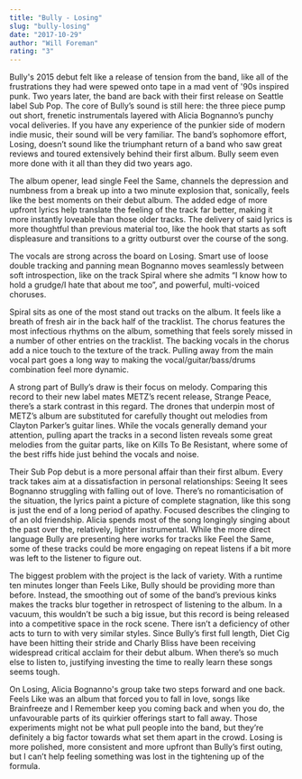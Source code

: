 ```yaml
---
title: "Bully - Losing"
slug: "bully-losing"
date: "2017-10-29"
author: "Will Foreman"
rating: "3"
---
```


Bully's 2015 debut felt like a release of tension from the band, like all of the frustrations they had were spewed onto tape in a mad vent of '90s inspired punk. Two years later, the band are back with their first release on Seattle label Sub Pop. The core of Bully’s sound is still here: the three piece pump out short, frenetic instrumentals layered with Alicia Bognanno’s punchy vocal deliveries. If you have any experience of the punkier side of modern indie music, their sound will be very familiar. The band’s sophomore effort, Losing, doesn’t sound like the triumphant return of a band who saw great reviews and toured extensively behind their first album. Bully seem even more done with it all than they did two years ago.

The album opener, lead single Feel the Same, channels the depression and numbness from a break up into a two minute explosion that, sonically, feels like the best moments on their debut album. The added edge of more upfront lyrics help translate the feeling of the track far better, making it more instantly loveable than those older tracks. The delivery of said lyrics is more thoughtful than previous material too, like the hook that starts as soft displeasure and transitions to a gritty outburst over the course of the song.

The vocals are strong across the board on Losing. Smart use of loose double tracking and panning mean Bognanno moves seamlessly between soft introspection, like on the track Spiral where she admits “I know how to hold a grudge/I hate that about me too”, and powerful, multi-voiced choruses.

Spiral sits as one of the most stand out tracks on the album. It feels like a breath of fresh air in the back half of the tracklist. The chorus features the most infectious rhythms on the album, something that feels sorely missed in a number of other entries on the tracklist. The backing vocals in the chorus add a nice touch to the texture of the track. Pulling away from the main vocal part goes a long way to making the vocal/guitar/bass/drums combination feel more dynamic.

A strong part of Bully’s draw is their focus on melody. Comparing this record to their new label mates METZ’s recent release, Strange Peace, there’s a stark contrast in this regard. The drones that underpin most of METZ’s album are substituted for carefully thought out melodies from Clayton Parker’s guitar lines. While the vocals generally demand your attention, pulling apart the tracks in a second listen reveals some great melodies from the guitar parts, like on Kills To Be Resistant, where some of the best riffs hide just behind the vocals and noise.

Their Sub Pop debut is a more personal affair than their first album. Every track takes aim at a dissatisfaction in personal relationships: Seeing It sees Bognanno struggling with falling out of love. There’s no romanticisation of the situation, the lyrics paint a picture of complete stagnation, like this song is just the end of a long period of apathy. Focused describes the clinging to of an old friendship. Alicia spends most of the song longingly singing about the past over the, relatively, lighter instrumental. While the more direct language Bully are presenting here works for tracks like Feel the Same, some of these tracks could be more engaging on repeat listens if a bit more was left to the listener to figure out.

The biggest problem with the project is the lack of variety. With a runtime ten minutes longer than Feels Like, Bully should be providing more than before. Instead, the smoothing out of some of the band’s previous kinks makes the tracks blur together in retrospect of listening to the album. In a vacuum, this wouldn’t be such a big issue, but this record is being released into a competitive space in the rock scene. There isn’t a deficiency of other acts to turn to with very similar styles. Since Bully’s first full length, Diet Cig have been hitting their stride and Charly Bliss have been receiving widespread critical acclaim for their debut album. When there’s so much else to listen to, justifying investing the time to really learn these songs seems tough.

On Losing, Alicia Bognanno's group take two steps forward and one back. Feels Like was an album that forced you to fall in love, songs like Brainfreeze and I Remember keep you coming back and when you do, the unfavourable parts of its quirkier offerings start to fall away. Those experiments might not be what pull people into the band, but they’re definitely a big factor towards what set them apart in the crowd. Losing is more polished, more consistent and more upfront than Bully’s first outing, but I can’t help feeling something was lost in the tightening up of the formula.

